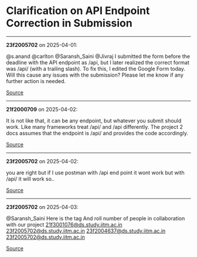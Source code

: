 # Clarification on API Endpoint Correction in Submission


---

**23f2005702** on 2025-04-01:

@s.anand @carlton @Saransh_Saini @Jivraj
I submitted the form before the deadline with the API endpoint as /api, but I later realized the correct format was /api/ (with a trailing slash). To fix this, I edited the Google Form today.
Will this cause any issues with the submission? Please let me know if any further action is needed.

[Source](https://discourse.onlinedegree.iitm.ac.in/t/clarification-on-api-endpoint-correction-in-submission/171525/1)

---

**21f2000709** on 2025-04-02:

It is not like that, it can be any endpoint, but whatever you submit should work. Like many frameworks treat /api/ and /api differently.
The project 2 docs assumes that the endpoint is /api/ and provides the code accordingly.

[Source](https://discourse.onlinedegree.iitm.ac.in/t/clarification-on-api-endpoint-correction-in-submission/171525/2)

---

**23f2005702** on 2025-04-02:

you are right but if I use postman with /api end point it wont work but with /api/ it will work so..

[Source](https://discourse.onlinedegree.iitm.ac.in/t/clarification-on-api-endpoint-correction-in-submission/171525/3)

---

**23f2005702** on 2025-04-03:

@Saransh_Saini
Here is the tag
And roll number  of people in collaboration with our project
21f3001076@ds.study.iitm.ac.in
23f2005702@ds.study.iitm.ac.in
23f2004637@ds.study.iitm.ac.in
23f2005702@ds.study.iitm.ac.in

[Source](https://discourse.onlinedegree.iitm.ac.in/t/clarification-on-api-endpoint-correction-in-submission/171525/4)